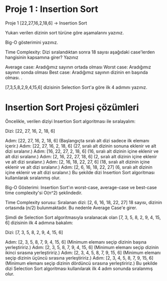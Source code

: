 # Proje 1 : Insertion Sort
Proje 1
[22,27,16,2,18,6] -> Insertion Sort

Yukarı verilen dizinin sort türüne göre aşamalarını yazınız.

Big-O gösterimini yazınız.

Time Complexity: Dizi sıralandıktan sonra 18 sayısı aşağıdaki case'lerden hangisinin kapsamına girer? Yazınız

Average case: Aradığımız sayının ortada olması
Worst case: Aradığımız sayının sonda olması
Best case: Aradığımız sayının dizinin en başında olması.
.



[7,3,5,8,2,9,4,15,6] dizisinin Selection Sort'a göre ilk 4 adımını yazınız.

# Insertion Sort Projesi çözümleri

Öncelikle, verilen diziyi Insertion Sort algoritması ile sıralayalım:

Dizi: [22, 27, 16, 2, 18, 6]

Adım: [22, 27, 16, 2, 18, 6] (Başlangıçta sıralı alt dizi sadece ilk elemanı içerir.)
Adım: [22, 27, 16, 2, 18, 6] (27, sıralı alt dizinin sonuna eklenir ve alt dizi sıralanır.)
Adım: [16, 22, 27, 2, 18, 6] (16, sıralı alt dizinin içine eklenir ve alt dizi sıralanır.)
Adım: [2, 16, 22, 27, 18, 6] (2, sıralı alt dizinin içine eklenir ve alt dizi sıralanır.)
Adım: [2, 16, 18, 22, 27, 6] (18, sıralı alt dizinin içine eklenir ve alt dizi sıralanır.)
Adım: [2, 6, 16, 18, 22, 27] (6, sıralı alt dizinin içine eklenir ve alt dizi sıralanır.)
Bu şekilde dizi Insertion Sort algoritması kullanılarak sıralanmış olur.

Big-O Gösterimi: Insertion Sort'ın worst-case, average-case ve best-case time complexity'si O(n^2) şeklindedir.

Time Complexity sorusu:
Sıralanan dizi: [2, 6, 16, 18, 22, 27]
18 sayısı, dizinin ortasında (n/2) bulunmaktadır. Bu nedenle Average Case'e girer.

Şimdi de Selection Sort algoritmasıyla sıralanacak olan [7, 3, 5, 8, 2, 9, 4, 15, 6] dizisinin ilk 4 adımına bakalım:

Dizi: [7, 3, 5, 8, 2, 9, 4, 15, 6]

Adım: [2, 3, 5, 8, 7, 9, 4, 15, 6] (Minimum elemanı seçip dizinin başına yerleştiririz.)
Adım: [2, 3, 5, 8, 7, 9, 4, 15, 6] (Minimum elemanı seçip dizinin ikinci sırasına yerleştiririz.)
Adım: [2, 3, 4, 5, 8, 7, 9, 15, 6] (Minimum elemanı seçip dizinin üçüncü sırasına yerleştiririz.)
Adım: [2, 3, 4, 5, 8, 7, 9, 15, 6] (Minimum elemanı seçip dizinin dördüncü sırasına yerleştiririz.)
Bu şekilde dizi Selection Sort algoritması kullanılarak ilk 4 adım sonunda sıralanmış olur.
